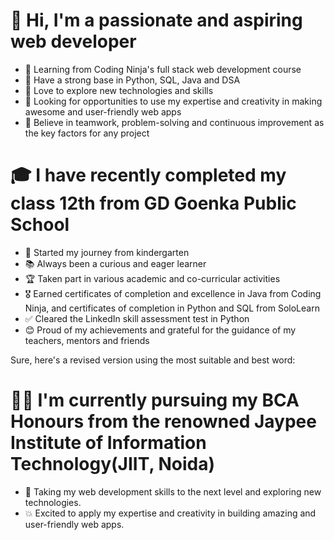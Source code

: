 # 👋 Hi, I'm a passionate and aspiring web developer
- 🚀 Learning from Coding Ninja's full stack web development course
- 💪 Have a strong base in Python, SQL, Java and DSA
- 🌱 Love to explore new technologies and skills
- 🔎 Looking for opportunities to use my expertise and creativity in making awesome and user-friendly web apps
- 🙌 Believe in teamwork, problem-solving and continuous improvement as the key factors for any project

# 🎓 I have recently completed my class 12th from GD Goenka Public School
- 🏫 Started my journey from kindergarten
- 📚 Always been a curious and eager learner
- 🏆 Taken part in various academic and co-curricular activities
- 🎖 Earned certificates of completion and excellence in Java from Coding Ninja, and certificates of completion in Python and SQL from SoloLearn
- ✅ Cleared the LinkedIn skill assessment test in Python
- 😊 Proud of my achievements and grateful for the guidance of my teachers, mentors and friends

Sure, here's a revised version using the most suitable and best word:

# 👩‍💻 I'm currently pursuing my BCA Honours from the renowned Jaypee Institute of Information Technology(JIIT, Noida)
- 🚀 Taking my web development skills to the next level and exploring new technologies.
- 💥 Excited to apply my expertise and creativity in building amazing and user-friendly web apps.

